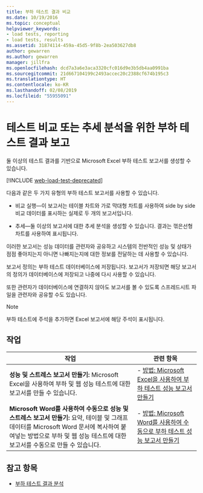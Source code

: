 ```yaml
---
title: 부하 테스트 결과 비교
ms.date: 10/19/2016
ms.topic: conceptual
helpviewer_keywords:
- load tests, reporting
- load tests, results
ms.assetid: 31874114-459a-45d5-9f8b-2ea503627db8
author: gewarren
ms.author: gewarren
manager: jillfra
ms.openlocfilehash: dcd7a3a6e3aca3320cfc016d9e3b5db4aa0991ba
ms.sourcegitcommit: 21d667104199c2493accec20c2388cf674b195c3
ms.translationtype: HT
ms.contentlocale: ko-KR
ms.lasthandoff: 02/08/2019
ms.locfileid: "55955091"
---
```

# <a name="report-load-tests-results-for-test-comparisons-or-trend-analysis"></a>테스트 비교 또는 추세 분석을 위한 부하 테스트 결과 보고

둘 이상의 테스트 결과를 기반으로 Microsoft Excel 부하 테스트 보고서를 생성할 수 있습니다.

[!INCLUDE [web-load-test-deprecated](includes/web-load-test-deprecated.md)]

다음과 같은 두 가지 유형의 부하 테스트 보고서를 사용할 수 있습니다.

- 비교 실행&mdash;이 보고서는 테이블 차트와 가로 막대형 차트를 사용하여 side by side 비교 데이터를 표시하는 실제로 두 개의 보고서입니다.

- 추세&mdash;둘 이상의 보고서에 대한 추세 분석을 생성할 수 있습니다. 결과는 꺾은선형 차트를 사용하여 표시됩니다.

이러한 보고서는 성능 데이터를 관련자와 공유하고 시스템의 전반적인 성능 및 상태가 점점 좋아지는지 아니면 나빠지는지에 대한 정보를 전달하는 데 사용할 수 있습니다.

보고서 정의는 부하 테스트 데이터베이스에 저장됩니다. 보고서가 저장되면 해당 보고서의 정의가 데이터베이스에 저장되고 나중에 다시 사용할 수 있습니다.

또한 관련자가 데이터베이스에 연결하지 않아도 보고서를 볼 수 있도록 스프레드시트 파일을 관련자와 공유할 수도 있습니다.

> [!NOTE]
> 부하 테스트에 주석을 추가하면 Excel 보고서에 해당 주석이 표시됩니다.

## <a name="tasks"></a>작업

|작업|관련 항목|
|-|-|
|**성능 및 스트레스 보고서 만들기:** Microsoft Excel을 사용하여 부하 및 웹 성능 테스트에 대한 보고서를 만들 수 있습니다.|- [방법: Microsoft Excel을 사용하여 부하 테스트 성능 보고서 만들기](../test/how-to-create-load-test-performance-reports-using-microsoft-excel.md)|
|**Microsoft Word를 사용하여 수동으로 성능 및 스트레스 보고서 만들기:** 요약, 테이블 및 그래프 데이터를 Microsoft Word 문서에 복사하여 붙여넣는 방법으로 부하 및 웹 성능 테스트에 대한 보고서를 수동으로 만들 수 있습니다.|- [방법: Microsoft Word를 사용하여 수동으로 부하 테스트 성능 보고서 만들기](../test/how-to-manually-create-a-load-test-performance-report-using-microsoft-word.md)|

## <a name="see-also"></a>참고 항목

- [부하 테스트 결과 분석](../test/analyze-load-test-results-using-the-load-test-analyzer.md)